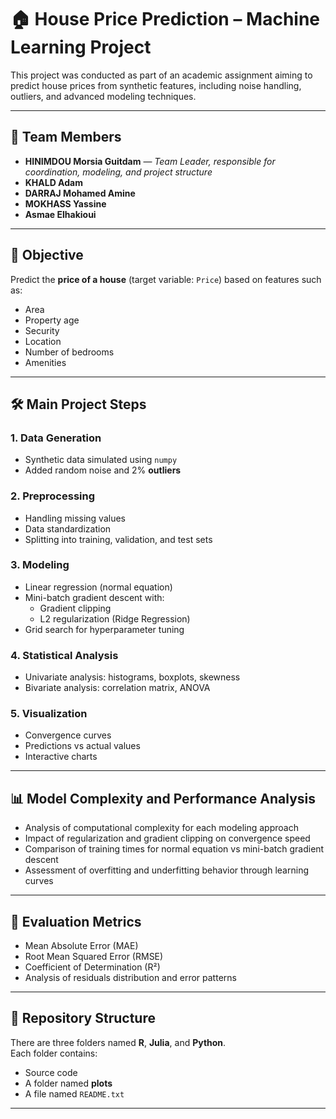 # 🏠 House Price Prediction – Machine Learning Project

This project was conducted as part of an academic assignment aiming to predict house prices from synthetic features, including noise handling, outliers, and advanced modeling techniques.

---

## 👥 Team Members

- **HINIMDOU Morsia Guitdam** — *Team Leader, responsible for coordination, modeling, and project structure*  
- **KHALD Adam**  
- **DARRAJ Mohamed Amine**  
- **MOKHASS Yassine**  
- **Asmae Elhakioui**

---

## 📌 Objective

Predict the **price of a house** (target variable: `Price`) based on features such as:

- Area  
- Property age  
- Security  
- Location  
- Number of bedrooms  
- Amenities

---

## 🛠️ Main Project Steps

### 1. Data Generation
- Synthetic data simulated using `numpy`  
- Added random noise and 2% **outliers**

### 2. Preprocessing
- Handling missing values  
- Data standardization  
- Splitting into training, validation, and test sets

### 3. Modeling
- Linear regression (normal equation)  
- Mini-batch gradient descent with:  
  - Gradient clipping  
  - L2 regularization (Ridge Regression)  
- Grid search for hyperparameter tuning

### 4. Statistical Analysis
- Univariate analysis: histograms, boxplots, skewness  
- Bivariate analysis: correlation matrix, ANOVA

### 5. Visualization
- Convergence curves  
- Predictions vs actual values  
- Interactive charts

---

## 📊 Model Complexity and Performance Analysis

- Analysis of computational complexity for each modeling approach  
- Impact of regularization and gradient clipping on convergence speed  
- Comparison of training times for normal equation vs mini-batch gradient descent  
- Assessment of overfitting and underfitting behavior through learning curves

---

## 📏 Evaluation Metrics

- Mean Absolute Error (MAE)  
- Root Mean Squared Error (RMSE)  
- Coefficient of Determination (R²)  
- Analysis of residuals distribution and error patterns

---

## 📁 Repository Structure

There are three folders named **R**, **Julia**, and **Python**.  
Each folder contains:  
- Source code  
- A folder named **plots**  
- A file named `README.txt`

---
